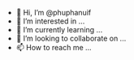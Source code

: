 - 👋 Hi, I’m @phuphanuif
- 👀 I’m interested in ...
- 🌱 I’m currently learning ...
- 💞️ I’m looking to collaborate on ...
- 📫 How to reach me ...

<!---
phuphanuif/phuphanuif is a ✨ special ✨ repository because its `README.md` (this file) appears on your GitHub profile.
You can click the Preview link to take a look at your changes.
--->
